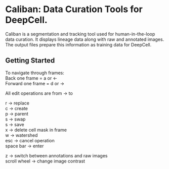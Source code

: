 # Caliban: Data Curation Tools for DeepCell.

Caliban is a segmentation and tracking tool used for human-in-the-loop data curation. It displays lineage data along with raw and annotated images. The output files prepare this information as training data for DeepCell.

## Getting Started

To navigate through frames:  
Back one frame = a or &larr;  
Forward one frame = d or &rarr;  

All edit operations are from &rarr; to  

r &rarr; replace  
c &rarr; create  
p &rarr; parent  
s &rarr; swap  
s &rarr; save  
x &rarr; delete cell mask in frame  
w &rarr; watershed  
esc &rarr; cancel operation  
space bar &rarr; enter  

z &rarr; switch between annotations and raw images  
scroll wheel &rarr; change image contrast
